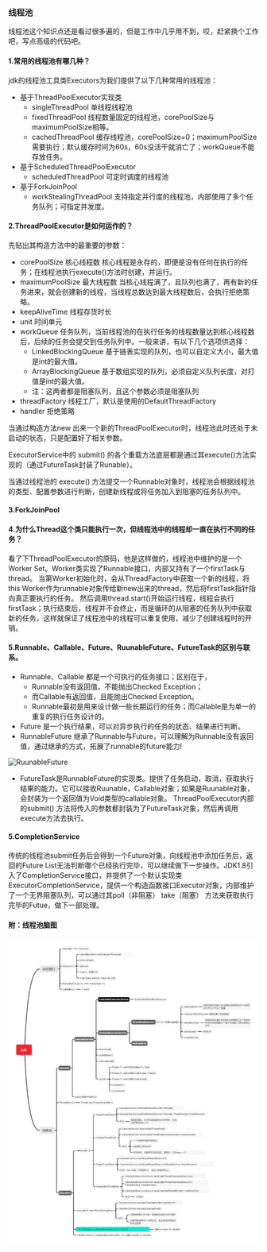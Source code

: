 ### 线程池

线程池这个知识点还是看过很多遍的，但是工作中几乎用不到，哎，赶紧换个工作吧，写点高级的代码吧。





#### 1.常用的线程池有哪几种？  

jdk的线程池工具类Executors为我们提供了以下几种常用的线程池：  

* 基于ThreadPoolExecutor实现类
  * singleThreadPool  单线程线程池
  * fixedThreadPool    线程数量固定的线程池，corePoolSize与maximumPoolSize相等。
  * cachedThreadPool 缓存线程池，corePoolSize=0；maximumPoolSize需要执行；默认缓存时间为60s，60s没活干就消亡了；workQueue不能存放任务。
* 基于ScheduledThreadPoolExecutor
  * scheduledThreadPool 可定时调度的线程池
* 基于ForkJoinPool
  * workStealingThreadPool 支持指定并行度的线程池，内部使用了多个任务队列；可指定并发度。

#### 2.ThreadPoolExecutor是如何运作的？  

先贴出其构造方法中的最重要的参数：  

* corePoolSize  核心线程数 核心线程是永存的，即便是没有任何在执行的任务；在线程池执行execute()方法时创建，并运行。
* maximumPoolSize 最大线程数 当核心线程满了，且队列也满了，再有新的任务进来，就会创建新的线程，当线程总数达到最大线程数后，会执行拒绝策略。
* keepAliveTime 线程存货时长
* unit  时间单元
* workQueue 任务队列，当前线程池的在执行任务的线程数量达到核心线程数后，后续的任务会提交到任务队列中。一般来讲，有以下几个选项供选择：
  * LinkedBlockingQueue 基于链表实现的队列，也可以自定义大小，最大值是int的最大值。
  * ArrayBlockingQueue  基于数组实现的队列，必须自定义队列长度，对打值是int的最大值。
  * 注：这两者都是阻塞队列，且这个参数必须是阻塞队列
* threadFactory 线程工厂，默认是使用的DefaultThreadFactory
* handler 拒绝策略  

当通过构造方法new 出来一个新的ThreadPoolExecutor时，线程池此时还处于未启动的状态，只是配置好了相关参数。    

ExecutorService中的 submit() 的各个重载方法底层都是通过其execute()方法实现的（通过FutureTask封装了Runable）。  

当通过线程池的 execute() 方法提交一个Runnable对象时，线程池会根据线程池的类型、配置参数进行判断，创建新线程或将任务加入到阻塞的任务队列中。

#### 3.ForkJoinPool

  

#### 4.为什么Thread这个类只能执行一次，但线程池中的线程却一直在执行不同的任务？  

看了下ThreadPoolExecutor的原码，他是这样做的，线程池中维护的是一个Worker Set。Worker类实现了Runnable接口，内部又持有了一个firstTask与thread。
当第Worker初始化时，会从ThreadFactory中获取一个新的线程，将this Worker作为runnable对象传给新new出来的thread，然后将firstTask指针指向真正要执行的任务。
然后调用thread.start()开始运行线程，线程会执行firstTask；执行结束后，线程并不会终止，而是循环的从阻塞的任务队列中获取新的任务，这样就保证了线程池中的线程可以重复使用，减少了创建线程时的开销。    

#### 5.Runnable、Callable、Future、RuunableFuture、FutureTask的区别与联系。  

* Runnable、Callable 都是一个可执行的任务接口；区别在于，
  * Runnable没有返回值，不能抛出Checked Exception；
  * 而Callable有返回值，且能抛出Checked Exception。  
  * Runnable最初是用来设计做一些长期运行的任务；而Callable是为单一的重复的执行任务设计的。
* Future 是一个执行结果，可以对异步执行的任务的状态、结果进行判断。  
* RunnableFuture 继承了Runnable与Future，可以理解为Runnable没有返回值，通过继承的方式，拓展了runnable的future能力!  

![RuunableFuture](S:/workspace/ideaworkspace/demos/demo-threadpool/src/main/resources/RunnableFuture.jpg)  

* FutureTask是RunnableFuture的实现类。提供了任务启动，取消，获取执行结果的能力。它可以接收Ruunable，Callable对象；如果是Ruunable对象，会封装为一个返回值为Void类型的callable对象。
  ThreadPoolExecutor内部的submit() 方法将传入的参数都封装为了FutureTask对象，然后再调用execute方法去执行。

#### 5.CompletionService

传统的线程池submit任务后会得到一个Future对象，向线程池中添加任务后，返回的Future List无法判断哪个已经执行完毕，可以继续做下一步操作。JDK1.8引入了CompletionService接口，并提供了一个默认实现类ExecutorCompletionService，提供一个构造函数接口Executor对象，内部维护了一个无界阻塞队列，可以通过其poll（非阻塞） take（阻塞） 方法来获取执行完毕的Futue，做下一部处理。







#### 附：线程池脑图

![线程池，看不到请翻墙](./1.png)